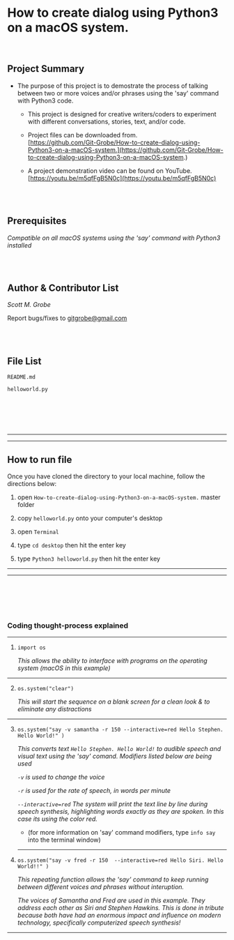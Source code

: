 # How to create dialog using Python3 on a macOS system.

 
 


 

 
 <br/>
 
Project Summary
-------

* The purpose of this project is to demostrate the process of talking between two or more voices and/or phrases using the 'say' command with Python3 code.
  
  * This project is designed for creative writers/coders to experiment with different conversations, stories, text, and/or code.

  * Project files can be downloaded from.<br/>
  [https://github.com/Git-Grobe/How-to-create-dialog-using-Python3-on-a-macOS-system.](https://github.com/Git-Grobe/How-to-create-dialog-using-Python3-on-a-macOS-system.)
  
  * A project demonstration video can be found on YouTube.<br/>
  [https://youtu.be/m5qfFgB5N0c](https://youtu.be/m5qfFgB5N0c)
  

<br/>
<br/>

Prerequisites
---------------
*Compatible on all macOS systems using the 'say' command with Python3 installed*

<br/>
<br/>

Author & Contributor List
------------


*Scott M. Grobe*


Report bugs/fixes to gitgrobe@gmail.com

<br/>
<br/>



File List
---------

```
README.md

helloworld.py

```

<br/>
<br/>
<br/>
<br/>


   
---
---

How to run file
------------

Once you have cloned the directory to your local machine, follow the directions below:

 1. open `How-to-create-dialog-using-Python3-on-a-macOS-system.` master folder
 
 2. copy `helloworld.py` onto your computer's desktop
 
 3. open `Terminal`
 
 4. type `cd desktop`  then hit the enter key
 
 5. type `Python3 helloworld.py`  then hit the enter key


---
---


<br/>
<br/>
<br/>
<br/>


### Coding thought-process explained
----------

1. `import os`

   *This allows the ability to interface with programs on the operating system (macOS in this example)* 

---

2. `os.system("clear")`

   *This will start the sequence on a blank screen for a clean look & to eliminate any distractions*
  
---
  
3. `os.system("say -v samantha -r 150 --interactive=red Hello Stephen. Hello World!" )`

   *This converts text `Hello Stephen. Hello World!` to audible speech and visual text using the 'say' comand. Modifiers listed below are being used*

   *`-v` is used to change the voice*
    
    
   *`-r` is used for the rate of speech, in words per minute*
    
    
   *`--interactive=red` The system will print the text line by line during speech synthesis, highlighting words exactly as they are spoken. In this case its using the color red.*
   
   * (for more information on 'say' command modifiers, type `info say` into the terminal window)
   
   ---
   
    
 4. `os.system("say -v fred -r 150  --interactive=red Hello Siri. Hello World!!" )`
 
 
    *This repeating function allows the 'say' command to keep running between different voices and phrases without interuption.*
    
    
    *The voices of Samantha and Fred are used in this example. They address each other as Siri and Stephen Hawkins. This is done in tribute because both have had an enormous impact and influence on modern technology, specifically computerized speech synthesis!*
    
---
